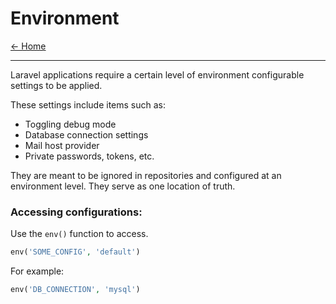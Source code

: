 # Environment

[&larr; Home](../README.md)

***

Laravel applications require a certain level of environment configurable settings to be applied. 

These settings include items such as:

- Toggling debug mode
- Database connection settings
- Mail host provider
- Private passwords, tokens, etc.  

They are meant to be ignored in repositories and configured at an environment level. They serve as one location of truth. 

### Accessing configurations:

Use the `env()` function to access. 

```php
env('SOME_CONFIG', 'default')
```

For example:

```php
env('DB_CONNECTION', 'mysql')
```
